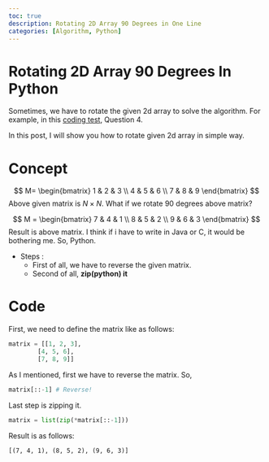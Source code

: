 ```yaml
---
toc: true
description: Rotating 2D Array 90 Degrees in One Line
categories: [Algorithm, Python]
---
```


# Rotating 2D Array 90 Degrees In Python

Sometimes, we have to rotate the given 2d array to solve the algorithm. For example, in this [coding test]([https://tech.kakao.com/2019/10/02/kakao-blind-recruitment-2020-round1/](https://tech.kakao.com/2019/10/02/kakao-blind-recruitment-2020-round1/)), Question 4.

In this post, I will show you how to rotate given 2d array in simple way.

# Concept
$$
M=
  \begin{bmatrix}
    1 & 2 & 3  \\
    4 & 5 & 6 \\
    7 & 8 & 9
  \end{bmatrix}
$$
Above given matrix is $N \times N$. What if we rotate 90 degrees above matrix?

$$
M =
  \begin{bmatrix}
    7 & 4 & 1  \\
    8 & 5 & 2 \\
    9 & 6 & 3
  \end{bmatrix}
$$
Result is above matrix. I think if i have to write in Java or C, it would be bothering me. So, Python.

- Steps :
	- First of all, we have to reverse the given matrix.
	- Second of all, **zip(python) it**

# Code

First, we need to define the matrix like as follows:

```python
matrix = [[1, 2, 3],
        [4, 5, 6],
        [7, 8, 9]]
```

As I mentioned, first we have to reverse the matrix. So,

```python
matrix[::-1] # Reverse!
```

Last step is zipping it.

```python
matrix = list(zip(*matrix[::-1]))
```

Result is as follows:

```
[(7, 4, 1), (8, 5, 2), (9, 6, 3)]
```

